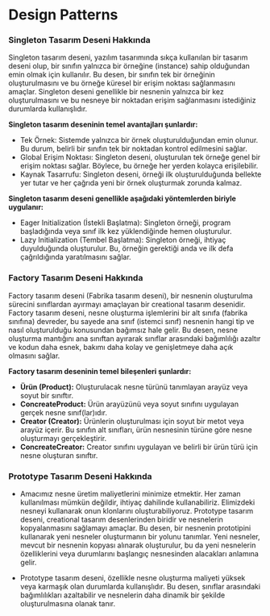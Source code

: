 # Design Patterns

### Singleton Tasarım Deseni Hakkında

Singleton tasarım deseni, yazılım tasarımında sıkça kullanılan bir tasarım deseni olup, bir sınıfın yalnızca bir örneğine (instance) sahip olduğundan emin olmak için kullanılır. Bu desen, bir sınıfın tek bir örneğinin oluşturulmasını ve bu örneğe küresel bir erişim noktası sağlanmasını amaçlar. Singleton deseni genellikle bir nesnenin yalnızca bir kez oluşturulmasını ve bu nesneye bir noktadan erişim sağlanmasını istediğiniz durumlarda kullanışlıdır.

**Singleton tasarım deseninin temel avantajları şunlardır:**

- Tek Örnek: Sistemde yalnızca bir örnek oluşturulduğundan emin olunur. Bu durum, belirli bir sınıfın tek bir noktadan kontrol edilmesini sağlar.
- Global Erişim Noktası: Singleton deseni, oluşturulan tek örneğe genel bir erişim noktası sağlar. Böylece, bu örneğe her yerden kolayca erişilebilir.
- Kaynak Tasarrufu: Singleton deseni, örneği ilk oluşturulduğunda bellekte yer tutar ve her çağrıda yeni bir örnek oluşturmak zorunda kalmaz.

**Singleton tasarım deseni genellikle aşağıdaki yöntemlerden biriyle uygulanır:**

- Eager Initialization (İstekli Başlatma): Singleton örneği, program başladığında veya sınıf ilk kez yüklendiğinde hemen oluşturulur.
- Lazy Initialization (Tembel Başlatma): Singleton örneği, ihtiyaç duyulduğunda oluşturulur. Bu, örneğin gerektiği anda ve ilk defa çağrıldığında yaratılmasını sağlar.

### Factory Tasarım Deseni Hakkında

Factory tasarım deseni (Fabrika tasarım deseni), bir nesnenin oluşturulma sürecini sınıflardan ayırmayı amaçlayan bir creational tasarım desenidir. Factory tasarım deseni, nesne oluşturma işlemlerini bir alt sınıfa (fabrika sınıfına) devreder, bu sayede ana sınıf (istemci sınıf) nesnenin hangi tip ve nasıl oluşturulduğu konusundan bağımsız hale gelir. Bu desen, nesne oluşturma mantığını ana sınıftan ayırarak sınıflar arasındaki bağımlılığı azaltır ve kodun daha esnek, bakımı daha kolay ve genişletmeye daha açık olmasını sağlar.

**Factory tasarım deseninin temel bileşenleri şunlardır:**

- **Ürün (Product):** Oluşturulacak nesne türünü tanımlayan arayüz veya soyut bir sınıftır.
- **ConcreateProduct:** Ürün arayüzünü veya soyut sınıfını uygulayan gerçek nesne sınıf(lar)ıdır.
- **Creator (Creator):** Ürünlerin oluşturulması için soyut bir metot veya arayüz içerir. Bu sınıfın alt sınıfları, ürün nesnesinin türüne göre nesne oluşturmayı gerçekleştirir.
- **ConcreateCreator:** Creator sınıfını uygulayan ve belirli bir ürün türü için nesne oluşturan sınıftır.

### Prototype Tasarım Deseni Hakkında

- Amacımız nesne üretim maliyetlerini minimize etmektir. Her zaman kullanılması mümkün değildir, ihtiyaç dahilinde kullanabiliriz. Elimizdeki nesneyi kullanarak onun klonlarını oluşturabiliyoruz. Prototype tasarım deseni, creational tasarım desenlerinden biridir ve nesnelerin kopyalanmasını sağlamayı amaçlar. Bu desen, bir nesnenin prototipini kullanarak yeni nesneler oluşturmanın bir yolunu tanımlar. Yeni nesneler, mevcut bir nesnenin kopyası alınarak oluşturulur, bu da yeni nesnelerin özelliklerini veya durumlarını başlangıç nesnesinden alacakları anlamına gelir.

- Prototype tasarım deseni, özellikle nesne oluşturma maliyeti yüksek veya karmaşık olan durumlarda kullanışlıdır. Bu desen, sınıflar arasındaki bağımlılıkları azaltabilir ve nesnelerin daha dinamik bir şekilde oluşturulmasına olanak tanır.